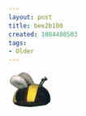 ```yaml
---
layout: post
title: bee2b100
created: 1084408503
tags:
- Older
---
```


<img src="/image/images/bee2b100-678.jpg"/>

